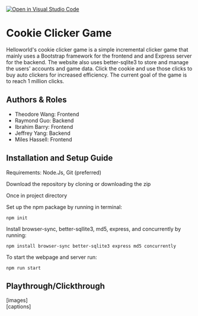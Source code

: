[![Open in Visual Studio Code](https://classroom.github.com/assets/open-in-vscode-f059dc9a6f8d3a56e377f745f24479a46679e63a5d9fe6f495e02850cd0d8118.svg)](https://classroom.github.com/online_ide?assignment_repo_id=6293775&assignment_repo_type=AssignmentRepo)

# Cookie Clicker Game

Helloworld's cookie clicker game is a simple incremental clicker game that mainly uses a Bootstrap framework for the frontend and and Express server for the backend. The website also uses better-sqlite3 to store and manage the users' accounts and game data. Click the cookie and use those clicks to buy auto clickers for increased efficiency. The current goal of the game is to reach 1 million clicks.

## Authors & Roles

- Theodore Wang: Frontend
- Raymond Guo: Backend
- Ibrahim Barry: Frontend
- Jeffrey Yang: Backend
- Miles Hassell: Frontend

## Installation and Setup Guide

Requirements: Node.Js, Git (preferred)

Download the repository by cloning or downloading the zip

Once in project directory

Set up the npm package by running in terminal: 

`npm init`

Install browser-sync, better-sqllite3, md5, express, and concurrently by running:

`npm install browser-sync better-sqlite3 express md5 concurrently`

To start the webpage and server run:

`npm run start`

## Playthrough/Clickthrough

[images]  
[captions]
